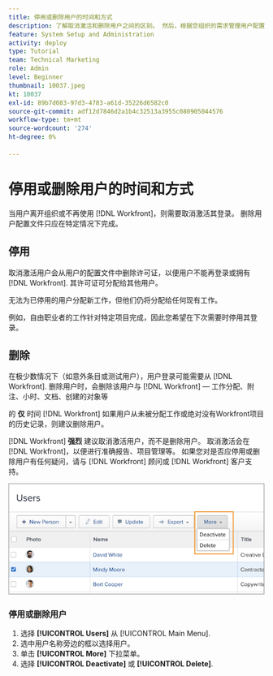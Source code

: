```yaml
---
title: 停用或删除用户的时间和方式
description: 了解取消激活和删除用户之间的区别。 然后，根据您组织的需求管理用户配置文件。
feature: System Setup and Administration
activity: deploy
type: Tutorial
team: Technical Marketing
role: Admin
level: Beginner
thumbnail: 10037.jpeg
kt: 10037
exl-id: 89b7d083-97d3-4783-a61d-35226d6582c0
source-git-commit: adf12d7846d2a1b4c32513a3955c080905044576
workflow-type: tm+mt
source-wordcount: '274'
ht-degree: 0%

---
```


# 停用或删除用户的时间和方式

当用户离开组织或不再使用 [!DNL Workfront]，则需要取消激活其登录。 删除用户配置文件只应在特定情况下完成。

## 停用

取消激活用户会从用户的配置文件中删除许可证，以便用户不能再登录或拥有 [!DNL Workfront]. 其许可证可分配给其他用户。

无法为已停用的用户分配新工作，但他们仍将分配给任何现有工作。

例如，自由职业者的工作针对特定项目完成，因此您希望在下次需要时停用其登录。

## 删除

在极少数情况下（如意外条目或测试用户），用户登录可能需要从 [!DNL Workfront]. 删除用户时，会删除该用户与 [!DNL Workfront] — 工作分配、附注、小时、文档、创建的对象等

的 **仅** 时间 [!DNL Workfront] 如果用户从未被分配工作或绝对没有Workfront项目的历史记录，则建议删除用户。

[!DNL Workfront] **强烈** 建议取消激活用户，而不是删除用户。 取消激活会在 [!DNL Workfront]，以便进行准确报告、项目管理等。 如果您对是否应停用或删除用户有任何疑问，请与 [!DNL Workfront] 顾问或 [!DNL Workfront] 客户支持。

![显示 [!DNL Users] 页面](assets/admin-fund-adding-users-11.png)

### 停用或删除用户

1. 选择 **[!UICONTROL Users]** 从 [!UICONTROL Main Menu].
1. 选中用户名称旁边的框以选择用户。
1. 单击 **[!UICONTROL More]** 下拉菜单。
1. 选择 **[!UICONTROL Deactivate]** 或 **[!UICONTROL Delete]**.
